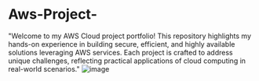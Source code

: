 # Aws-Project-
"Welcome to my AWS Cloud project portfolio! This repository highlights my hands-on experience in building secure, efficient, and highly available solutions leveraging AWS services. Each project is crafted to address unique challenges, reflecting practical applications of cloud computing in real-world scenarios."
![image](https://github.com/user-attachments/assets/e0f5bb8c-d76b-43fc-b211-12678d64149d)
